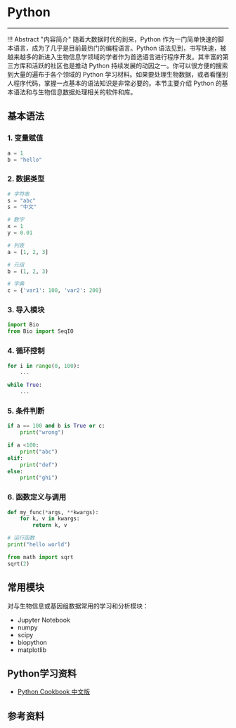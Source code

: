 # Python



---

!!! Abstract "内容简介"
    随着大数据时代的到来，Python 作为一门简单快速的脚本语言，成为了几乎是目前最热门的编程语言。Python 语法见到，书写快速，被越来越多的新进入生物信息学领域的学者作为首选语言进行程序开发。其丰富的第三方库和活跃的社区也是推动 Python 持续发展的动因之一。你可以很方便的搜索到大量的遍布于各个领域的 Python 学习材料。如果要处理生物数据，或者看懂别人程序代码，掌握一点基本的语法知识是非常必要的。本节主要介绍 Python 的基本语法和与生物信息数据处理相关的软件和库。

## 基本语法

### 1. 变量赋值

```python
a = 1
b = "hello"
```

### 2. 数据类型

```python
# 字符串
s = "abc"
s = "中文"

# 数字
x = 1
y = 0.01

# 列表
a = [1, 2, 3]

# 元组
b = (1, 2, 3)

# 字典
c = {'var1': 100, 'var2': 200}
```


### 3. 导入模块

```python
import Bio
from Bio import SeqIO
```

### 4. 循环控制

```python
for i in range(0, 100):
    ...

while True:
    ...
```

### 5. 条件判断

```python
if a == 100 and b is True or c:
    print("wrong")

if a <100:
    print("abc")
elif:
    print("def")
else:
    print("ghi")
```

### 6. 函数定义与调用

```python
def my_func(*args, **kwargs):
    for k, v in kwargs:
        return k, v

# 运行函数
print("hello world")

from math import sqrt
sqrt(2)
```

## 常用模块

对与生物信息或基因组数据常用的学习和分析模块：

- Jupyter Notebook
- numpy
- scipy
- biopython
- matplotlib


## Python学习资料

- [Python Cookbook 中文版](https://python3-cookbook.readthedocs.io/zh_CN/latest/index.html)

## 参考资料
